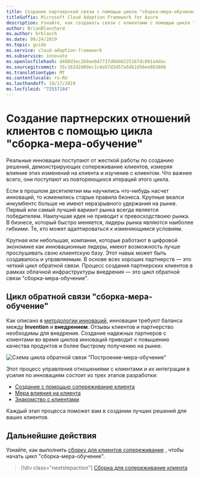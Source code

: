 ```yaml
---
title: Создание партнерской связи с помощью цикла "сборка-мера-обучение"
titleSuffix: Microsoft Cloud Adoption Framework for Azure
description: Узнайте, как создавать связи с клиентами с помощью цикла "сборка-мера-обучение".
author: BrianBlanchard
ms.author: brblanch
ms.date: 09/24/2019
ms.topic: guide
ms.service: cloud-adoption-framework
ms.subservice: innovate
ms.openlocfilehash: d488d3ec2b9ae047737d6bb8225167dc091a4dac
ms.sourcegitcommit: 35c162d2d09ec1c4a57d3d57a5db1d56ee883806
ms.translationtype: MT
ms.contentlocale: ru-RU
ms.lasthandoff: 10/17/2019
ms.locfileid: "72557184"
---
```

# <a name="create-customer-partnerships-through-the-build-measure-learn-feedback-loop"></a>Создание партнерских отношений клиентов с помощью цикла "сборка-мера-обучение"

Реальные инновации поступают от жесткой работы по созданию решений, демонстрирующих сопереживание клиентов, измеряя влияние этих изменений на клиента и изучение с клиентом. Что важнее всего, они поступают из повторяющихся итераций этого цикла.

Если в прошлом десятилетии мы научились что-нибудь насчет инноваций, то изменились старые правила бизнеса. Крупные веалси инкумбентс больше не имеют неразрывного удержания на рынке. Первый или самый лучший вариант рынка всегда является победителем. Наилучшая идея не приводит к превосходствоию рынка. В бизнесе, который быстро меняется, лидеры рынка являются наиболее гибкими. Те, кто может адаптироваться к изменяющимся условиям.

Крупная или небольшая, компании, которые работают в цифровой экономике как инновационные лидеры, имеют возможность лучше прослушивать свою клиентскую базу. Этот навык может быть создавалось и управляемым. В основе всех хороших партнерств — это четкий цикл обратной связи. Процесс создания партнерских клиентов в рамках облачной инфраструктуры внедрения — это цикл обратной связи "сборка-мера-обучение".

## <a name="the-build-measure-learn-feedback-loop"></a>Цикл обратной связи "сборка-мера-обучение"

Как описано в [методологии инноваций](./index.md), инновации требуют баланса между **Invention** и **внедрением**.
Отзывы клиентов и партнерство необходимы для внедрения. Создание надежных партнеров с клиентами во время циклов инноваций приводит к повышению качества продуктов и более быстрому получению на рынке.

![Схема цикла обратной связи "Построение-мера-обучение"](../../_images/innovate/bml-feedback-loop.png)

Этот процесс управления отношениями с клиентами и их интеграции в усилия по инновациям состоит из трех этапов разработки:

- [Создание с помощью сопереживание клиента](./build.md)
- [Мера влияния на клиента](./measure.md)
- [Знакомство с клиентами](./learn.md)

Каждый этап процесса поможет вам в создании лучших решений для ваших клиентов.

## <a name="next-steps"></a>Дальнейшие действия

Узнайте, как выполнить [сборку для клиентов сопереживание](./build.md) , чтобы начать цикл "сборка-мера-обучение".

> [!div class="nextstepaction"]
> [Сборка для сопереживание клиента](./build.md)
